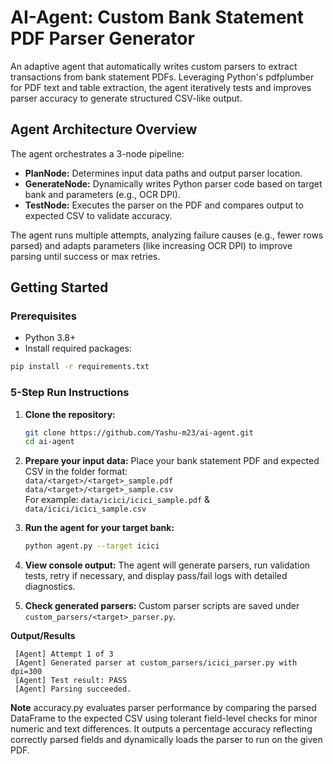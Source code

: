 # AI-Agent: Custom Bank Statement PDF Parser Generator

An adaptive agent that automatically writes custom parsers to extract transactions from bank statement PDFs. Leveraging Python's pdfplumber for PDF text and table extraction, the agent iteratively tests and improves parser accuracy to generate structured CSV-like output.

## Agent Architecture Overview

The agent orchestrates a 3-node pipeline:

- **PlanNode:** Determines input data paths and output parser location.
- **GenerateNode:** Dynamically writes Python parser code based on target bank and parameters (e.g., OCR DPI).
- **TestNode:** Executes the parser on the PDF and compares output to expected CSV to validate accuracy.

The agent runs multiple attempts, analyzing failure causes (e.g., fewer rows parsed) and adapts parameters (like increasing OCR DPI) to improve parsing until success or max retries.

## Getting Started

### Prerequisites

- Python 3.8+
- Install required packages:

```bash
pip install -r requirements.txt
```


### 5-Step Run Instructions

1. **Clone the repository:**
   ```bash
   git clone https://github.com/Yashu-m23/ai-agent.git
   cd ai-agent
   ```

3. **Prepare your input data:**
   Place your bank statement PDF and expected CSV in the folder format:  
   `data/<target>/<target>_sample.pdf`  
   `data/<target>/<target>_sample.csv`  
   For example: `data/icici/icici_sample.pdf` & `data/icici/icici_sample.csv`

4. **Run the agent for your target bank:**
   ```bash
   python agent.py --target icici
   ```

5. **View console output:**
   The agent will generate parsers, run validation tests, retry if necessary, and display pass/fail logs with detailed diagnostics.

6. **Check generated parsers:**
   Custom parser scripts are saved under `custom_parsers/<target>_parser.py`.


**Output/Results**

```
 [Agent] Attempt 1 of 3                                           
 [Agent] Generated parser at custom_parsers/icici_parser.py with dpi=300
 [Agent] Test result: PASS
 [Agent] Parsing succeeded.
```

**Note**
accuracy.py evaluates parser performance by comparing the parsed DataFrame to the expected CSV using tolerant field-level checks for minor numeric and text differences. It outputs a percentage accuracy reflecting correctly parsed fields and dynamically loads the parser to run on the given PDF.
